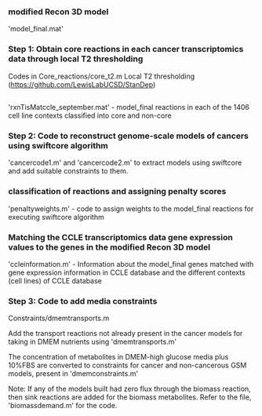 ### modified Recon 3D model
'model_final.mat'

### Step 1: Obtain core reactions in each cancer transcriptomics data through local T2 thresholding
Codes in Core_reactions/core_t2.m
Local T2 thresholding (https://github.com/LewisLabUCSD/StanDep)
## 
'rxnTisMatccle_september.mat' - model_final reactions in each of the 1406 cell line contexts classified into core and non-core

### Step 2: Code to reconstruct genome-scale models of cancers using swiftcore algorithm 
'cancercode1.m' and 'cancercode2.m' to extract models using swiftcore and add suitable constraints to them. 
### classification of reactions and assigning penalty scores
'penaltyweights.m' - code to assign weights to the  model_final reactions for executing swiftcore algorithm
### Matching the CCLE transcriptomics data gene expression values to the genes in the modified Recon 3D model
'ccleinformation.m' - Information about the model_final genes matched with gene expression information in CCLE database and the different contexts (cell lines) of CCLE database

### Step 3: Code to add media constraints
Constraints/dmemtransports.m

Add the transport reactions not already present in the cancer models for taking in DMEM nutrients using 'dmemtransports.m'

The concentration of metabolites in DMEM-high glucose media plus 10%FBS are converted to constraints for cancer and non-cancerous GSM models, present in 'dmemconstraints.m' 

Note: If any of the models built had zero flux through the biomass reaction, then sink reactions are added for the biomass metabolites. Refer to the file, 'biomassdemand.m' for the code.
